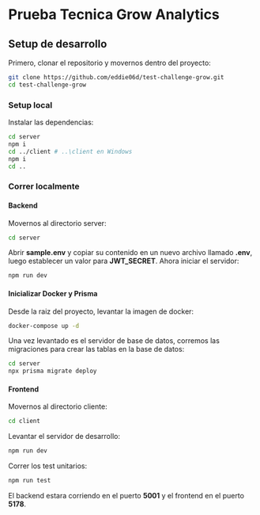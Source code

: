 # Prueba Tecnica Grow Analytics

## Setup de desarrollo

Primero, clonar el repositorio y movernos dentro del proyecto:

```bash
git clone https://github.com/eddie06d/test-challenge-grow.git
cd test-challenge-grow
```

### Setup local

Instalar las dependencias:

```bash
cd server
npm i
cd ../client # ..\client en Windows
npm i
cd ..
```

### Correr localmente

#### Backend

Movernos al directorio server:

```bash
cd server
```

Abrir **sample.env** y copiar su contenido en un nuevo archivo llamado **.env**, luego establecer un valor para **JWT_SECRET**. Ahora iniciar el servidor:

```bash
npm run dev
```

#### Inicializar Docker y Prisma

Desde la raiz del proyecto, levantar la imagen de docker:

```bash
docker-compose up -d
```

Una vez levantado es el servidor de base de datos, corremos las migraciones para crear las tablas en la base de datos:

```bash
cd server
npx prisma migrate deploy
```

#### Frontend

Movernos al directorio cliente:

```bash
cd client
```

Levantar el servidor de desarrollo:

```bash
npm run dev
```

Correr los test unitarios:

```bash
npm run test
```

El backend estara corriendo en el puerto **5001** y el frontend en el puerto **5178**.
